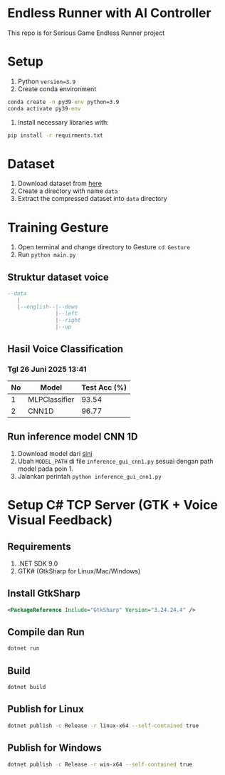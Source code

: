 # Endless Runner with AI Controller

This repo is for Serious Game Endless Runner project

# Setup
1. Python `version=3.9`
1. Create conda environment
```cmd
conda create -n py39-env python=3.9
conda activate py39-env
```
1. Install necessary libraries with:
```cmd
pip install -r requirments.txt
```

# Dataset
1. Download dataset from [here](https://drive.google.com/drive/folders/1Eoz_s6n4jPc5ikg9J29R7dAT7iPIxese?usp=sharing)
1. Create a directory with name `data`
1. Extract the compressed dataset into `data` directory 

# Training Gesture
1. Open terminal and change directory to Gesture `cd Gesture`
1. Run `python main.py`

## Struktur dataset voice
```lua
--data
   |
   |--english--|--down
               |--left
               |--right
               |--up

```

## Hasil Voice Classification
### Tgl 26 Juni 2025 13:41
| No | Model        | Test Acc (%) |
|----|--------------|--------------|
| 1  | MLPClassifier | 93.54        |
| 2  | CNN1D         | 96.77        |

## Run inference model CNN 1D
1. Download model dari [sini](https://drive.google.com/file/d/1Irc6I4x7QZt6Xmbhfe3r2YchhOvp_up-/view?usp=sharing)
2. Ubah `MODEL_PATH` di file `inference_gui_cnn1.py` sesuai dengan path model pada poin 1.
3. Jalankan perintah `python inference_gui_cnn1.py`

# Setup C# TCP Server (GTK + Voice Visual Feedback)
## Requirements
1. .NET SDK 9.0
1. GTK# (GtkSharp for Linux/Mac/Windows)

## Install GtkSharp
```xml
<PackageReference Include="GtkSharp" Version="3.24.24.4" />
```

## Compile dan Run
```bash
dotnet run
```

## Build
```bash
dotnet build
```

## Publish for Linux
```bash
dotnet publish -c Release -r linux-x64 --self-contained true
```

## Publish for Windows
```bash
dotnet publish -c Release -r win-x64 --self-contained true
```